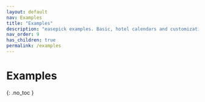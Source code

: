 ```yaml
---
layout: default
nav: Examples
title: "Examples"
description: "easepick examples. Basic, hotel calendars and customization."
nav_order: 9
has_children: true
permalink: /examples
---
```


# Examples
{: .no_toc }
